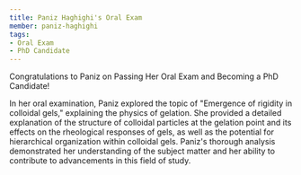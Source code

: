 ```yaml
---
title: Paniz Haghighi's Oral Exam
member: paniz-haghighi
tags:
- Oral Exam
- PhD Candidate
---
```


 Congratulations to Paniz on Passing Her Oral Exam and Becoming a PhD Candidate!


In her oral examination, Paniz explored the topic of "Emergence of rigidity in colloidal gels," explaining the physics of gelation. She provided a detailed explanation of the structure of colloidal particles at the gelation point and its effects on the rheological responses of gels, as well as the potential for hierarchical organization within colloidal gels. Paniz's thorough analysis demonstrated her understanding of the subject matter and her ability to contribute to advancements in this field of study.



